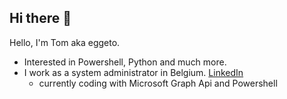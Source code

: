 ## Hi there 👋
Hello,
I'm Tom aka eggeto.
- Interested in Powershell, Python and much more.
- I work as a system administrator in Belgium. [LinkedIn](https://www.linkedin.com/in/tom-eggermont-8b7977146/)
  - currently coding with Microsoft Graph Api and Powershell
<!--
**eggeto/eggeto** is a ✨ _special_ ✨ repository because its `README.md` (this file) appears on your GitHub profile.

Here are some ideas to get you started:

- 🔭 I’m currently working on ...
- 🌱 I’m currently learning ...
- 👯 I’m looking to collaborate on ...
- 🤔 I’m looking for help with ...
- 💬 Ask me about ...
- 📫 How to reach me: ...
- 😄 Pronouns: ...
- ⚡ Fun fact: ...
-->
